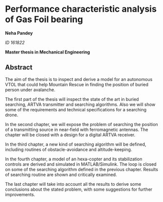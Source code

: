 # Performance characteristic analysis of Gas Foil bearing

**Neha Pandey**

_ID 161822_

**Master thesis in Mechanical Engineering**

## Abstract

The aim of the thesis is to inspect and derive a model for an autonomous VTOL that could help Mountain Rescue in finding the position of buried person under avalanche.

The first part of the thesis will inspect the state of the art in buried searching, ARTVA transmitter and searching algorithms. Also we will show some of the requirements and technical specifications for a searching drone.

In the second chapter, we will expose the problem of searching the position of a transmitting source in near-field with ferromagnetic antennas. The chapter will be closed with a design for a digital ARTVA receiver.

In the third chapter, a new kind of searching algorithm will be defined, including routines of obstacle-avoidance and altitude-keeping. 

In the fourth chapter, a model of an hexa-copter and its stabilization controls are derived and simulated in MATLAB/Simulink. The loop is closed on some of the searching algorithm defined in the previous chapter. Results of searching routine are shown and critically examined.

The last chapter will take into account all the results to derive some conclusions about the stated problem, with some suggestions for further improvements.
